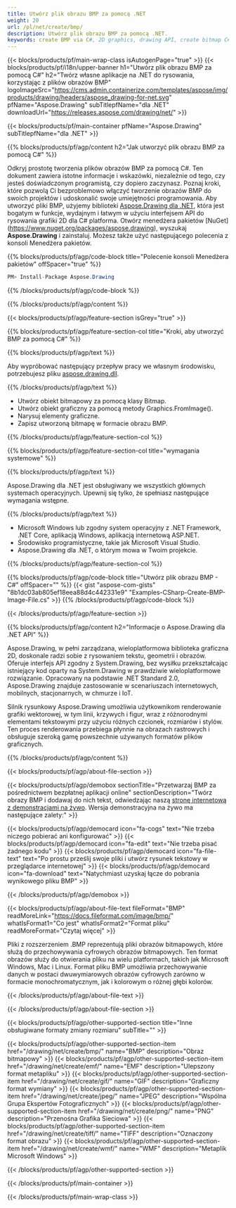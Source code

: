```yaml
---
title: Utwórz plik obrazu BMP za pomocą .NET
weight: 20
url: /pl/net/create/bmp/
description: Utwórz plik obrazu BMP za pomocą .NET.
keywords: create BMP via C#, 2D graphics, drawing API, create bitmap C#, Drawing dla .NET, save bitmap, save BMP image, cross-platform 2D graphic library, Bitmap class, vector graphics drawing, draw text, rendering raster images, BMP image file
---
```


{{< blocks/products/pf/main-wrap-class isAutogenPage="true" >}}
{{< blocks/products/pf/i18n/upper-banner h1="Utwórz plik obrazu BMP za pomocą C#" h2="Twórz własne aplikacje na .NET do rysowania, korzystając z plików obrazów BMP" logoImageSrc="https://cms.admin.containerize.com/templates/aspose/img/products/drawing/headers/aspose_drawing-for-net.svg" pfName="Aspose.Drawing" subTitlepfName="dla .NET" downloadUrl="https://releases.aspose.com/drawing/net/" >}}

{{< blocks/products/pf/main-container pfName="Aspose.Drawing" subTitlepfName="dla .NET" >}}


{{% blocks/products/pf/agp/content h2="Jak utworzyć plik obrazu BMP za pomocą C#" %}}

Odkryj prostotę tworzenia plików obrazów BMP za pomocą C#. Ten dokument zawiera istotne informacje i wskazówki, niezależnie od tego, czy jesteś doświadczonym programistą, czy dopiero zaczynasz. Poznaj kroki, które pozwolą Ci bezproblemowo włączyć tworzenie obrazów BMP do swoich projektów i udoskonalić swoje umiejętności programowania. Aby utworzyć pliki BMP, użyjemy biblioteki [Aspose.Drawing dla .NET](https://products.aspose.com/drawing/net), która jest bogatym w funkcje, wydajnym i łatwym w użyciu interfejsem API do rysowania grafiki 2D dla C# platforma. Otwórz menedżera pakietów [NuGet] (https://www.nuget.org/packages/aspose.drawing), wyszukaj **Aspose.Drawing** i zainstaluj. Możesz także użyć następującego polecenia z konsoli Menedżera pakietów.

{{% blocks/products/pf/agp/code-block title="Polecenie konsoli Menedżera pakietów" offSpacer="true" %}}
```cs
PM> Install-Package Aspose.Drawing
```
{{% /blocks/products/pf/agp/code-block %}}

{{% /blocks/products/pf/agp/content %}}


{{< blocks/products/pf/agp/feature-section isGrey="true" >}}

{{% blocks/products/pf/agp/feature-section-col title="Kroki, aby utworzyć BMP za pomocą C#" %}}

{{% blocks/products/pf/agp/text %}}

Aby wypróbować następujący przepływ pracy we własnym środowisku, potrzebujesz pliku [aspose.drawing.dll](https://downloads.aspose.com/drawing/net).

{{% /blocks/products/pf/agp/text %}}

+ Utwórz obiekt bitmapowy za pomocą klasy Bitmap.
+ Utwórz obiekt graficzny za pomocą metody Graphics.FromImage().
+ Narysuj elementy graficzne.
+ Zapisz utworzoną bitmapę w formacie obrazu BMP.

{{% /blocks/products/pf/agp/feature-section-col %}}

{{% blocks/products/pf/agp/feature-section-col title="wymagania systemowe" %}}

{{% blocks/products/pf/agp/text %}}

Aspose.Drawing dla .NET jest obsługiwany we wszystkich głównych systemach operacyjnych. Upewnij się tylko, że spełniasz następujące wymagania wstępne.

{{% /blocks/products/pf/agp/text %}}

- Microsoft Windows lub zgodny system operacyjny z .NET Framework, .NET Core, aplikacją Windows, aplikacją internetową ASP.NET.
- Środowisko programistyczne, takie jak Microsoft Visual Studio.
- Aspose.Drawing dla .NET, o którym mowa w Twoim projekcie.

{{% /blocks/products/pf/agp/feature-section-col %}}

{{% blocks/products/pf/agp/code-block title="Utwórz plik obrazu BMP - C#" offSpacer="" %}}
{{< gist "aspose-com-gists" "8b1dc03ab805ef18eea88d4c442331e9" "Examples-CSharp-Create-BMP-Image-File.cs" >}}
{{% /blocks/products/pf/agp/code-block %}}

{{< /blocks/products/pf/agp/feature-section >}}


<!-- aboutfile Starts -->

{{% blocks/products/pf/agp/content h2="Informacje o Aspose.Drawing dla .NET API" %}}

Aspose.Drawing, w pełni zarządzana, wieloplatformowa biblioteka graficzna 2D, doskonale radzi sobie z rysowaniem tekstu, geometrii i obrazów. Oferuje interfejs API zgodny z System.Drawing, bez wysiłku przekształcając istniejący kod oparty na System.Drawing w prawdziwie wieloplatformowe rozwiązanie. Opracowany na podstawie .NET Standard 2.0, Aspose.Drawing znajduje zastosowanie w scenariuszach internetowych, mobilnych, stacjonarnych, w chmurze i IoT.

Silnik rysunkowy Aspose.Drawing umożliwia użytkownikom renderowanie grafiki wektorowej, w tym linii, krzywych i figur, wraz z różnorodnymi elementami tekstowymi przy użyciu różnych czcionek, rozmiarów i stylów. Ten proces renderowania przebiega płynnie na obrazach rastrowych i obsługuje szeroką gamę powszechnie używanych formatów plików graficznych.

{{% /blocks/products/pf/agp/content %}}


{{< blocks/products/pf/agp/about-file-section >}}

{{< blocks/products/pf/agp/demobox sectionTitle="Przetwarzaj BMP za pośrednictwem bezpłatnej aplikacji online" sectionDescription="Twórz obrazy BMP i dodawaj do nich tekst, odwiedzając naszą [stronę internetową z demonstracjami na żywo](https://products.aspose.app/drawing). Wersja demonstracyjna na żywo ma następujące zalety:" >}}

{{< blocks/products/pf/agp/democard icon="fa-cogs" text="Nie trzeba niczego pobierać ani konfigurować" >}}
{{< blocks/products/pf/agp/democard icon="fa-edit" text="Nie trzeba pisać żadnego kodu" >}}
{{< blocks/products/pf/agp/democard icon="fa-file-text" text="Po prostu prześlij swoje pliki i utwórz rysunek tekstowy w przeglądarce internetowej" >}}
{{< blocks/products/pf/agp/democard icon="fa-download" text="Natychmiast uzyskaj łącze do pobrania wynikowego pliku BMP" >}}

{{< /blocks/products/pf/agp/demobox >}}

{{< blocks/products/pf/agp/about-file-text fileFormat="BMP" readMoreLink="https://docs.fileformat.com/image/bmp/" whatIsFormat1="Co jest" whatIsFormat2="Format pliku" readMoreFormat="Czytaj więcej" >}}

Pliki z rozszerzeniem .BMP reprezentują pliki obrazów bitmapowych, które służą do przechowywania cyfrowych obrazów bitmapowych. Ten format obrazów służy do otwierania pliku na wielu platformach, takich jak Microsoft Windows, Mac i Linux. Format pliku BMP umożliwia przechowywanie danych w postaci dwuwymiarowych obrazów cyfrowych zarówno w formacie monochromatycznym, jak i kolorowym o różnej głębi kolorów.

{{< /blocks/products/pf/agp/about-file-text >}}

{{< /blocks/products/pf/agp/about-file-section >}}

<!-- aboutfile Ends -->


{{< blocks/products/pf/agp/other-supported-section title="Inne obsługiwane formaty zmiany rozmiaru" subTitle="" >}}

{{< blocks/products/pf/agp/other-supported-section-item href="/drawing/net/create/bmp/" name="BMP" description="Obraz bitmapowy" >}}
{{< blocks/products/pf/agp/other-supported-section-item href="/drawing/net/create/emf/" name="EMF" description="Ulepszony format metapliku" >}}
{{< blocks/products/pf/agp/other-supported-section-item href="/drawing/net/create/gif/" name="GIF" description="Graficzny format wymiany" >}}
{{< blocks/products/pf/agp/other-supported-section-item href="/drawing/net/create/jpeg/" name="JPEG" description="Wspólna Grupa Ekspertów Fotograficznych" >}}
{{< blocks/products/pf/agp/other-supported-section-item href="/drawing/net/create/png/" name="PNG" description="Przenośna Grafika Sieciowa" >}}
{{< blocks/products/pf/agp/other-supported-section-item href="/drawing/net/create/tiff/" name="TIFF" description="Oznaczony format obrazu" >}}
{{< blocks/products/pf/agp/other-supported-section-item href="/drawing/net/create/wmf/" name="WMF" description="Metaplik Microsoft Windows" >}}


{{< /blocks/products/pf/agp/other-supported-section >}}

{{< /blocks/products/pf/main-container >}}

{{< /blocks/products/pf/main-wrap-class >}}
